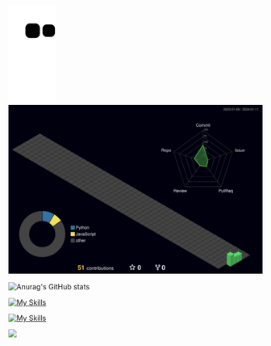 ![Snake animation](https://github.com/karmugilen/karmugilen/blob/output/github-contribution-grid-snake.svg)
![](./profile-3d-contrib/profile-night-green.svg)


![Anurag's GitHub stats](https://github-readme-stats.vercel.app/api?username=karmugilen&show_icons=true&theme=transparent)

[![My Skills](https://skillicons.dev/icons?i=python,kotlin,nodejs,figma,androidstudio,flask,&theme=dark)](https://skillicons.dev)

[![My Skills](https://skillicons.dev/icons?i=git,neovim,netlify,opencv,ps,pr,rasberrypi,&theme=dark)](https://skillicons.dev)

![](https://komarev.com/ghpvc/?username=your-karmugilen&color=grey)

